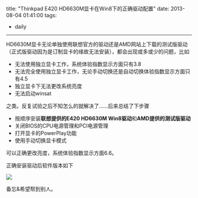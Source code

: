 title: "Thinkpad E420 HD6630M显卡在Win8下的正确驱动配置"
date: 2013-08-04 01:41:00
tags:
- daily
---
HD6630M显卡无论单独使用联想官方的驱动还是AMD网站上下载的测试版驱动（正式版驱动因为是订制显卡的缘故无法安装），都会出现或多或少的问题，比如

* 无法使用独立显卡工作，系统体验指数显示方面只有3.8 
* 无法完全使用独立显卡工作，无论手动切换还是自动切换体验指数显示方面只有4.5 
* 独立显卡下无法更改系统亮度
* 无法启动winsat 

之类。反复试验之后不知怎么的就解决了……后来总结了下步骤

* 按顺序安装**联想提供的E420 HD6630M Win8驱动**和**AMD提供的测试版驱动** 
* 关闭BIOS的CPU电源管理和PCI电源管理 
* 打开显卡的PowerPlay功能
* 使用手动切换显卡模式

可以正确更改亮度，系统体验指数显示方面6.6。

正确安装驱动后软件版本如下

![](http://media.tumblr.com/e46425f44cc0880812552579b2498392/tumblr_inline_mqyuergkzE1qz4rgp.png)

备忘&希望帮到别人。